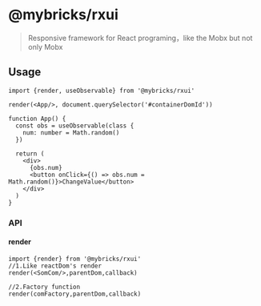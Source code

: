 # @mybricks/rxui

> Responsive framework for React programing，like the Mobx but not only Mobx

## Usage

```tsx
import {render, useObservable} from '@mybricks/rxui'

render(<App/>, document.querySelector('#containerDomId'))

function App() {
  const obs = useObservable(class {
    num: number = Math.random()
  })

  return (
    <div>
      {obs.num}
      <button onClick={() => obs.num = Math.random()}>ChangeValue</button>
    </div>
  )
}
```

### API
#### render
```tsx
import {render} from '@mybricks/rxui'
//1.Like reactDom's render
render(<SomCom/>,parentDom,callback)

//2.Factory function
render(comFactory,parentDom,callback)
```